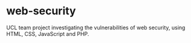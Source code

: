 # web-security
UCL team project investigating the vulnerabilities of web security, using HTML, CSS, JavaScript and PHP.
